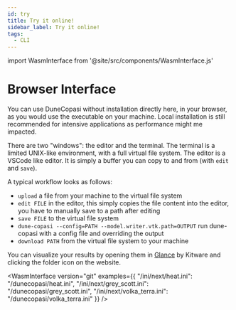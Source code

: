 ```yaml
---
id: try
title: Try it online!
sidebar_label: Try it online!
tags:
  - CLI
---
```


import WasmInterface from '@site/src/components/WasmInterface.js'

# Browser Interface

You can use DuneCopasi without installation directly here, in your browser, as you would use the executable on your machine.
Local installation is still recommended for intensive applications as performance might me impacted.

There are two "windows": the editor and the terminal.
The terminal is a limited UNIX-like environment, with a full virtual file system.
The editor is a VSCode like editor.
It is simply a buffer you can copy to and from (with ``edit`` and ``save``).

A typical workflow looks as follows:
  - ``upload`` a file from your machine to the virtual file system
  - ``edit FILE`` in the editor, this simply copies the file content into the editor, you have to manually save to a path after editing
  - ``save FILE`` to the virtual file system
  - ``dune-copasi --config=PATH --model.writer.vtk.path=OUTPUT`` run dune-copasi with a config file and overriding the output
  - ``download PATH`` from the virtual file system to your machine

You can visualize your results by opening them in [Glance](https://kitware.github.io/glance/app/) by Kitware and clicking the folder icon on the website.

<WasmInterface version="git"
  examples={{
    "/ini/next/heat.ini": "/dunecopasi/heat.ini",
    "/ini/next/grey_scott.ini": "/dunecopasi/grey_scott.ini",
    "/ini/next/volka_terra.ini": "/dunecopasi/volka_terra.ini"
  }}
/>
